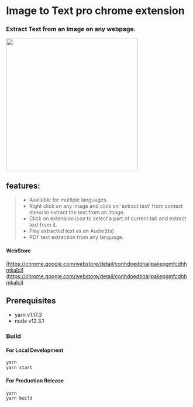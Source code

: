 # Image to Text pro chrome extension

### Extract Text from an Image on any webpage.

<a href="https://www.youtube.com/watch?v=0BnUis2H_Kc" target="_blank"><img src="https://img.youtube.com/vi/0BnUis2H_Kc/hqdefault.jpg" height="360"></a>

## features:

> - Available for multiple languages.
> - Right click on any image and click on 'extract text' from context menu to extract the text from an Image.
> - Click on extension icon to select a part of current tab and extract text from it.
> - Play extracted text as an Audio(tts)
> - PDF text extraction from any language.

#### WebStore

[https://chrome.google.com/webstore/detail/conhdoedbhajlpaiiepgmfcdhhmkalci](https://chrome.google.com/webstore/detail/conhdoedbhajlpaiiepgmfcdhhmkalci)

## Prerequisites

- yarn v1.17.3
- node v12.3.1

### Build

#### For Local Development

```
yarn
yarn start
```

#### For Production Release

```
yarn
yarn build
```
